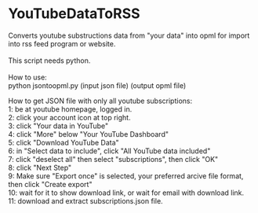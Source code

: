 # YouTubeDataToRSS
Converts youtube substructions data from "your data" into opml for import into rss feed program or website.\
\
This script needs python.\
\
How to use: \
python jsontoopml.py (input json file) (output opml file)

How to get JSON file with only all youtube subscriptions:\
1: be at youtube homepage, logged in.\
2: click your account icon at top right.\
3: click "Your data in YouTube"\
4: click "More" below "Your YouTube Dashboard"\
5: click "Download YouTube Data"\
6: in "Select data to include", click "All YouTube data included"\
7: click "deselect all" then select "subscriptions", then click "OK"\
8: click "Next Step"\
9: Make sure "Export once" is selected, your preferred arcive file format, then click "Create export"\
10: wait for it to show download link, or wait for email with download link.\
11: download and extract subscriptions.json file.

